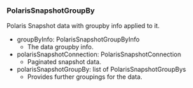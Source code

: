 ### PolarisSnapshotGroupBy
Polaris Snapshot data with groupby info applied to it.

- groupByInfo: PolarisSnapshotGroupByInfo
  - The data groupby info.
- polarisSnapshotConnection: PolarisSnapshotConnection
  - Paginated snapshot data.
- polarisSnapshotGroupBy: list of PolarisSnapshotGroupBys
  - Provides further groupings for the data.
